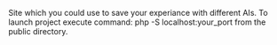 Site which you could use to save your experiance with different AIs.
To launch project execute command: php -S localhost:your_port from the public directory.
